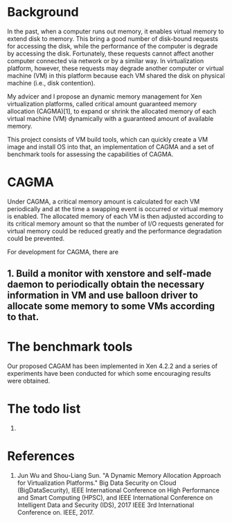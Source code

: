 # Background

In the past, when a computer runs out memory, it enables virtual memory to extend disk to memory. This bring a good number of disk-bound requests for accessing the disk, while the performance of the computer is degrade by accessing the disk. Fortunately, these requests cannot affect another computer connected via network or by a similar way. In virtualization platform, however, these requests may degrade another computer or virtual machine (VM) in this platform because each VM shared the disk on physical machine (i.e., disk contention).

My advicer and I propose an dynamic memory management for Xen virtualization platforms, called critical amount guaranteed memory allocation (CAGMA)[1], to expand or shrink the allocated memory of each virtual machine (VM) dynamically with a guaranteed amount of available memory. 

This project consists of VM build tools, which can quickly create a VM image and install OS into that, an implementation of CAGMA and a set of benchmark tools for assessing the capabilities of CAGMA.

# CAGMA

Under CAGMA, a critical memory amount is calculated for each VM periodically and at the time a swapping event is occurred or virtual memory is enabled. The allocated memory of each VM is then adjusted according to its critical memory amount so that the number of I/O requests generated for virtual memory could be reduced greatly and the performance degradation could be prevented. 

For development for CAGMA, there are 
## 1. Build a monitor with xenstore and self-made daemon to periodically obtain the necessary information in VM and use balloon driver to allocate some memory to some VMs according to that.

# The benchmark tools

Our proposed CAGAM has been implemented in Xen 4.2.2 and a series of experiments have been conducted for which some encouraging results were obtained.

# The todo list
1. 


# References
1. Jun Wu and Shou-Liang Sun. "A Dynamic Memory Allocation Approach for Virtualization Platforms." Big Data Security on Cloud (BigDataSecurity), IEEE International Conference on High Performance and Smart Computing (HPSC), and IEEE International Conference on Intelligent Data and Security (IDS), 2017 IEEE 3rd International Conference on. IEEE, 2017.
